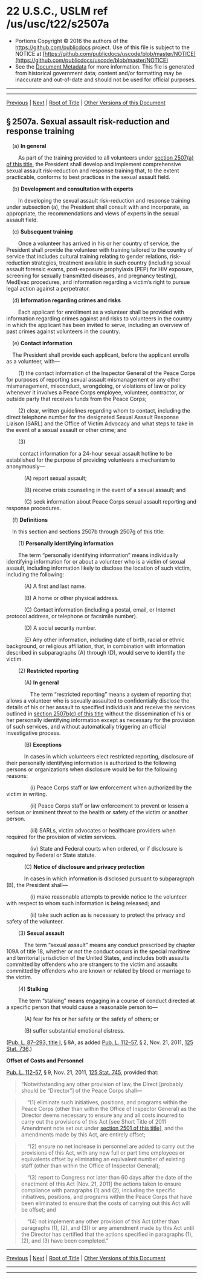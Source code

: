 ---
---

# 22 U.S.C., USLM ref /us/usc/t22/s2507a

* Portions Copyright © 2016 the authors of the https://github.com/publicdocs project.
  Use of this file is subject to the NOTICE at [https://github.com/publicdocs/uscode/blob/master/NOTICE](https://github.com/publicdocs/uscode/blob/master/NOTICE)
* See the [Document Metadata](././../../../..//README.md) for more information.
  This file is generated from historical government data; content and/or formatting may be inaccurate and out-of-date and should not be used for official purposes.

----------
----------

[Previous](./../../../..//us/usc/t22/ch34/m__us_usc_t22_s2507.md) | [Next](./../../../..//us/usc/t22/ch34/m__us_usc_t22_s2507b.md) | [Root of Title](./../../../../) | [Other Versions of this Document](https://publicdocs.github.io/go/links?ns=uslm&ref=%2Fus%2Fusc%2Ft22%2Fs2507a)

## § 2507a. Sexual assault risk-reduction and response training

    (a) __In general__ 

        As part of the training provided to all volunteers under [section 2507(a) of this title][/us/usc/t22/s2507/a], the President shall develop and implement comprehensive sexual assault risk-reduction and response training that, to the extent practicable, conforms to best practices in the sexual assault field.

    (b) __Development and consultation with experts__ 

        In developing the sexual assault risk-reduction and response training under subsection (a), the President shall consult with and incorporate, as appropriate, the recommendations and views of experts in the sexual assault field.

    (c) __Subsequent training__ 

        Once a volunteer has arrived in his or her country of service, the President shall provide the volunteer with training tailored to the country of service that includes cultural training relating to gender relations, risk-reduction strategies, treatment available in such country (including sexual assault forensic exams, post-exposure prophylaxis (PEP) for HIV exposure, screening for sexually transmitted diseases, and pregnancy testing), MedEvac procedures, and information regarding a victim’s right to pursue legal action against a perpetrator.

    (d) __Information regarding crimes and risks__ 

        Each applicant for enrollment as a volunteer shall be provided with information regarding crimes against and risks to volunteers in the country in which the applicant has been invited to serve, including an overview of past crimes against volunteers in the country.

    (e) __Contact information__ 

    The President shall provide each applicant, before the applicant enrolls as a volunteer, with—

        (1) the contact information of the Inspector General of the Peace Corps for purposes of reporting sexual assault mismanagement or any other mismanagement, misconduct, wrongdoing, or violations of law or policy whenever it involves a Peace Corps employee, volunteer, contractor, or outside party that receives funds from the Peace Corps;

        (2) clear, written guidelines regarding whom to contact, including the direct telephone number for the designated Sexual Assault Response Liaison (SARL) and the Office of Victim Advocacy and what steps to take in the event of a sexual assault or other crime; and

        (3)

         contact information for a 24-hour sexual assault hotline to be established for the purpose of providing volunteers a mechanism to anonymously—

            (A) report sexual assault;

            (B) receive crisis counseling in the event of a sexual assault; and

            (C) seek information about Peace Corps sexual assault reporting and response procedures.

    (f) __Definitions__ 

    In this section and sections 2507b through 2507g of this title:

        (1) __Personally identifying information__ 

        The term “personally identifying information” means individually identifying information for or about a volunteer who is a victim of sexual assault, including information likely to disclose the location of such victim, including the following:

            (A) A first and last name.

            (B) A home or other physical address.

            (C) Contact information (including a postal, email, or Internet protocol address, or telephone or facsimile number).

            (D) A social security number.

            (E) Any other information, including date of birth, racial or ethnic background, or religious affiliation, that, in combination with information described in subparagraphs (A) through (D), would serve to identify the victim.

        (2) __Restricted reporting__ 

            (A) __In general__ 

                The term “restricted reporting” means a system of reporting that allows a volunteer who is sexually assaulted to confidentially disclose the details of his or her assault to specified individuals and receive the services outlined in [section 2507b(c) of this title][/us/usc/t22/s2507b/c] without the dissemination of his or her personally identifying information except as necessary for the provision of such services, and without automatically triggering an official investigative process.

            (B) __Exceptions__ 

            In cases in which volunteers elect restricted reporting, disclosure of their personally identifying information is authorized to the following persons or organizations when disclosure would be for the following reasons:

                (i) Peace Corps staff or law enforcement when authorized by the victim in writing.

                (ii) Peace Corps staff or law enforcement to prevent or lessen a serious or imminent threat to the health or safety of the victim or another person.

                (iii) SARLs, victim advocates or healthcare providers when required for the provision of victim services.

                (iv) State and Federal courts when ordered, or if disclosure is required by Federal or State statute.

            (C) __Notice of disclosure and privacy protection__ 

            In cases in which information is disclosed pursuant to subparagraph (B), the President shall—

                (i) make reasonable attempts to provide notice to the volunteer with respect to whom such information is being released; and

                (ii) take such action as is necessary to protect the privacy and safety of the volunteer.

        (3) __Sexual assault__ 

            The term “sexual assault” means any conduct prescribed by chapter 109A of title 18, whether or not the conduct occurs in the special maritime and territorial jurisdiction of the United States, and includes both assaults committed by offenders who are strangers to the victim and assaults committed by offenders who are known or related by blood or marriage to the victim.

        (4) __Stalking__ 

        The term “stalking” means engaging in a course of conduct directed at a specific person that would cause a reasonable person to—

            (A) fear for his or her safety or the safety of others; or

            (B) suffer substantial emotional distress.

([Pub. L. 87–293, title I][/us/pl/87/293/tI], § 8A, as added [Pub. L. 112–57][/us/pl/112/57], § 2, Nov. 21, 2011, [125 Stat. 736][/us/stat/125/736].)

 __Offset of Costs and Personnel__ 

[Pub. L. 112–57][/us/pl/112/57], § 9, Nov. 21, 2011, [125 Stat. 745][/us/stat/125/745], provided that: 

> “Notwithstanding any other provision of law, the Direct \[probably should be “Director”\] of the Peace Corps shall—

>     “(1) eliminate such initiatives, positions, and programs within the Peace Corps (other than within the Office of Inspector General) as the Director deems necessary to ensure any and all costs incurred to carry out the provisions of this Act \[see Short Title of 2011 Amendment note set out under [section 2501 of this title][/us/usc/t22/s2501]\], and the amendments made by this Act, are entirely offset;

>     “(2) ensure no net increase in personnel are added to carry out the provisions of this Act, with any new full or part time employees or equivalents offset by eliminating an equivalent number of existing staff (other than within the Office of Inspector General);

>     “(3) report to Congress not later than 60 days after the date of the enactment of this Act \[Nov. 21, 2011\] the actions taken to ensure compliance with paragraphs (1) and (2), including the specific initiatives, positions, and programs within the Peace Corps that have been eliminated to ensure that the costs of carrying out this Act will be offset; and

>     “(4) not implement any other provision of this Act (other than paragraphs (1), (2), and (3)) or any amendment made by this Act until the Director has certified that the actions specified in paragraphs (1), (2), and (3) have been completed.”

----------

[Previous](./../../../..//us/usc/t22/ch34/m__us_usc_t22_s2507.md) | [Next](./../../../..//us/usc/t22/ch34/m__us_usc_t22_s2507b.md) | [Root of Title](./../../../../) | [Other Versions of this Document](https://publicdocs.github.io/go/links?ns=uslm&ref=%2Fus%2Fusc%2Ft22%2Fs2507a)

----------
----------

[/us/usc/t22/s2507/a]: https://publicdocs.github.io/go/links?ns=uslm&ref=%2Fus%2Fusc%2Ft22%2Fs2507%2Fa
[/us/usc/t22/s2507b/c]: https://publicdocs.github.io/go/links?ns=uslm&ref=%2Fus%2Fusc%2Ft22%2Fs2507b%2Fc
[/us/pl/87/293/tI]: https://publicdocs.github.io/go/links?ns=uslm&ref=%2Fus%2Fpl%2F87%2F293%2FtI
[/us/pl/112/57]: https://publicdocs.github.io/go/links?ns=uslm&ref=%2Fus%2Fpl%2F112%2F57
[/us/stat/125/736]: https://publicdocs.github.io/go/links?ns=uslm&ref=%2Fus%2Fstat%2F125%2F736
[/us/pl/112/57]: https://publicdocs.github.io/go/links?ns=uslm&ref=%2Fus%2Fpl%2F112%2F57
[/us/stat/125/745]: https://publicdocs.github.io/go/links?ns=uslm&ref=%2Fus%2Fstat%2F125%2F745
[/us/usc/t22/s2501]: https://publicdocs.github.io/go/links?ns=uslm&ref=%2Fus%2Fusc%2Ft22%2Fs2501


